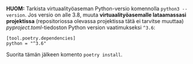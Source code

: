 **HUOM:** Tarkista virtuaalityöaseman Python-versio komennolla `python3 --version`. Jos versio on alle 3.8, muuta **virtuaalityöasemalle lataamassasi projektissa** (repositoriossa olevassa projektissa tätä ei tarvitse muuttaa) _pyproject.toml_-tiedoston Python version vaatimukseksi `^3.6`:

```
[tool.poetry.dependencies]
python = "^3.6"
```

Suorita tämän jälkeen komento `poetry install`.
